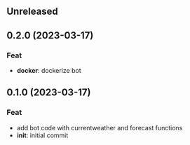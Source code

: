 ## Unreleased

## 0.2.0 (2023-03-17)

### Feat

- **docker**: dockerize bot

## 0.1.0 (2023-03-17)

### Feat

- add bot code with currentweather and forecast functions
- **init**: initial commit

